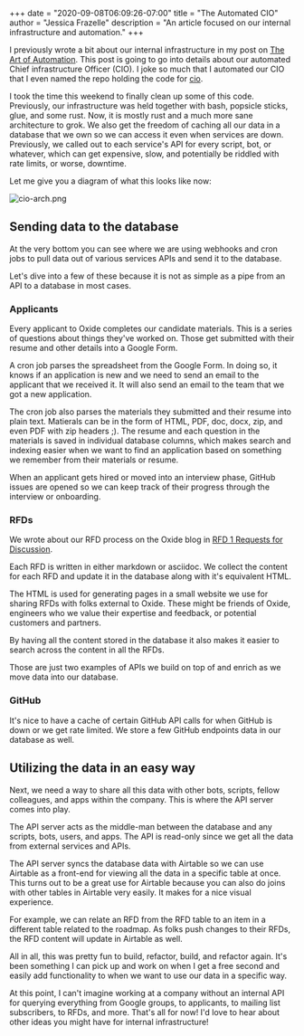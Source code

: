 +++
date = "2020-09-08T06:09:26-07:00"
title = "The Automated CIO"
author = "Jessica Frazelle"
description = "An article focused on our internal infrastructure and automation."
+++

I previously wrote a bit about our internal infrastructure in my post on [The
Art of Automation](https://blog.jessfraz.com/post/the-art-of-automation/). This
post is going to go into details about our automated Chief infrastructure
Officer (CIO). I joke so much that I automated our CIO that I even named the
repo holding the code for [cio](https://github.com/oxidecomputer/cio).

I took the time this weekend to finally clean up some of this code. Previously,
our infrastructure was held together with bash, popsicle sticks, glue, and some
rust. Now, it is mostly rust and a much more sane architecture to grok. We also
get the freedom of caching all our data in a database that we own so we can
access it even when services are down. Previously, we called out to each
service's API for every script, bot, or whatever, which can get expensive, slow,
and potentially be riddled with rate limits, or worse, downtime.

Let me give you a diagram of what this looks like now:

![cio-arch.png](/img/cio-arch.png)

## Sending data to the database

At the very bottom you can see where we are using webhooks and cron jobs to pull
data out of various services APIs and send it to the database.

Let's dive into a few of these because it is not as simple as a pipe from an API
to a database in most cases.

### Applicants

Every applicant to Oxide completes our candidate materials. This is a series of
questions about things they've worked on. Those get submitted with their resume
and other details into a Google Form. 

A cron job parses the spreadsheet from the
Google Form. In doing so, it knows if an application is new and we need to send
an email to the applicant that we received it. It will also send an email to the
team that we got a new application. 

The cron job also parses the materials they
submitted and their resume into plain text. Matierals can be in the form of
HTML, PDF, doc, docx, zip, and even PDF with zip headers ;). The resume and 
each question in
the materials is saved in individual database columns, which makes
search and indexing easier when we want to find an application based on
something we remember from their materials or resume.

When an applicant gets hired or moved into an interview phase, GitHub issues are
opened so we can keep track of their progress through the interview or
onboarding.

### RFDs

We wrote about our RFD process on the Oxide blog in [RFD 1 Requests for
Discussion](https://oxide.computer/blog/rfd-1-requests-for-discussion/).

Each RFD is written in either markdown or asciidoc. We collect the content for
each RFD and update it in the database along with it's equivalent HTML. 

The HTML is used for generating pages in a small website we use for sharing RFDs
with folks external to Oxide. These might be friends of Oxide, engineers who we
value their expertise and feedback, or potential customers and partners.

By having all the content stored in the database it also makes it easier to
search across the content in all the RFDs.

Those are just two examples of APIs we build on top of and enrich as we move
data into our database.

### GitHub

It's nice to have a cache of certain GitHub API calls for when GitHub is down or
we get rate limited. We store a few GitHub endpoints data in our database as
well.

## Utilizing the data in an easy way

Next, we need a way to share all this data with other bots, scripts, fellow
colleagues, and apps
within the company. This is where the API server comes into play.

The API server acts as the middle-man between the database and any scripts, bots, 
users, and apps. The API is read-only since we get all the data from external
services and APIs.

The API server syncs the database data with Airtable so we can use Airtable as
a front-end for viewing all the data in a specific table at once. This turns out
to be a great use for Airtable because you can also do joins with other tables
in Airtable very easily. It makes for a nice visual experience.

For example, we can relate an RFD from the RFD table to an item in a different
table related to the roadmap. As folks push changes to their RFDs, the RFD
content will update in Airtable as well.

All in all, this was pretty fun to build, refactor, build, and refactor again.
It's been something I can pick up and work on when I get a free second and
easily add functionality to when we want to use our data in a specific way.

At this point, I can't imagine working at a company without an internal API for
querying everything from Google groups, to applicants, to mailing list
subscribers, to RFDs, and more. That's all for now! I'd love to hear about other ideas you might have for internal
infrastructure!  
